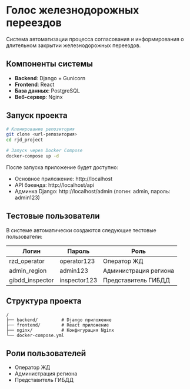 # Голос железнодорожных переездов

Система автоматизации процесса согласования и информирования о длительном закрытии железнодорожных переездов.

## Компоненты системы

- **Backend**: Django + Gunicorn
- **Frontend**: React
- **База данных**: PostgreSQL
- **Веб-сервер**: Nginx

## Запуск проекта

```bash
# Клонирование репозитория
git clone <url-репозитория>
cd rjd_project

# Запуск через Docker Compose
docker-compose up -d
```

После запуска приложение будет доступно:
- Основное приложение: http://localhost
- API бэкенда: http://localhost/api
- Админка Django: http://localhost/admin (логин: admin, пароль: admin123)

## Тестовые пользователи

В системе автоматически создаются следующие тестовые пользователи:

| Логин          | Пароль       | Роль                  |
|----------------|--------------|----------------------|
| rzd_operator   | operator123  | Оператор ЖД          |
| admin_region   | admin123     | Администрация региона |
| gibdd_inspector| inspector123 | Представитель ГИБДД   |

## Структура проекта

```
/
├── backend/         # Django приложение
├── frontend/        # React приложение
├── nginx/           # Конфигурация Nginx
└── docker-compose.yml
```

## Роли пользователей

- Оператор ЖД
- Администрация региона
- Представитель ГИБДД 